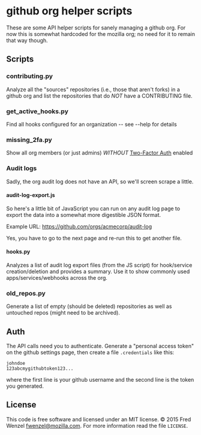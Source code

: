 # github org helper scripts

These are some API helper scripts for sanely managing a github org. For now this is somewhat hardcoded for the mozilla org; no need for it to remain that way though.

## Scripts
### contributing.py
Analyze all the "sources" repositories (i.e., those that aren't forks) in a github org and list the repositories that do *NOT* have a CONTRIBUTING file.

### get_active_hooks.py
Find all hooks configured for an organization -- see --help for details

### missing_2fa.py
Show all org members (or just admins)  *WITHOUT* [Two-Factor
Auth](https://help.github.com/articles/about-two-factor-authentication/) enabled

### Audit logs
Sadly, the org audit log does not have an API, so we'll screen scrape a little.

#### audit-log-export.js
So here's a little bit of JavaScript you can run on any audit log page to export the data into a somewhat more digestible JSON format.

Example URL: https://github.com/orgs/acmecorp/audit-log

Yes, you have to go to the next page and re-run this to get another file.

#### hooks.py
Analyzes a list of audit log export files (from the JS script) for hook/service creation/deletion and provides a summary. Use it to show commonly used apps/services/webhooks across the org.

### old_repos.py
Generate a list of empty (should be deleted) repositories as well as untouched repos (might need to be archived).

## Auth
The API calls need you to authenticate. Generate a "personal access token" on the github settings page, then create a file ``.credentials`` like this:

    johndoe
    123abcmygithubtoken123...

where the first line is your github username and the second line is the token you generated.

## License
This code is free software and licensed under an MIT license. &copy; 2015 Fred Wenzel <fwenzel@mozilla.com>. For more information read the file ``LICENSE``.
